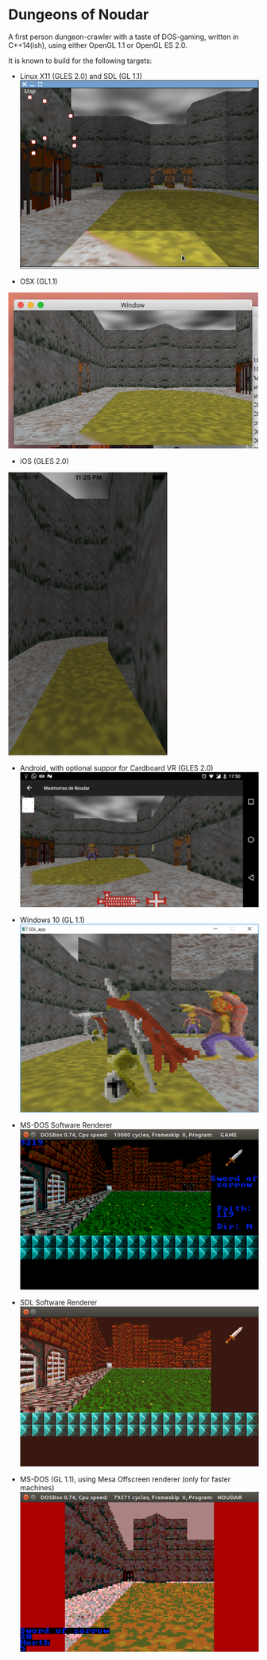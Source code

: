 # Dungeons of Noudar
A first person dungeon-crawler with a taste of DOS-gaming, written in C++14(ish), using either OpenGL 1.1 or OpenGL ES 2.0.

It is known to build for the following targets:

- Linux X11 (GLES 2.0) and SDL (GL 1.1)
![ ](/screenshot_x11.png?raw=true)

- OSX (GL1.1)

![ ](/screenshot_osx.jpg?raw=true)

- iOS (GLES 2.0)

![ ](/screenshot_ios.png?raw=true)

- Android, with optional suppor for Cardboard VR (GLES 2.0)
![ ](/screenshot_android.png?raw=true)

- Windows 10 (GL 1.1)
![ ](/screenshot_win32.png?raw=true)

- MS-DOS Software Renderer
![ ](/screenshot_486.png?raw=true)

- SDL Software Renderer
![ ](/screenshot_SWSDL.png?raw=true)

- MS-DOS (GL 1.1), using Mesa Offscreen renderer (only for faster machines)
![ ](/screenshot_586.png?raw=true)


